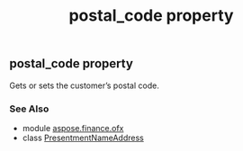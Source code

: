 ﻿---
title: postal_code property
second_title: Aspose.Finance for Python via .NET API References
description: 
type: docs
weight: 120
url: /python-net/aspose.finance.ofx/presentmentnameaddress/postal_code/
is_root: false
---

## postal_code property


Gets or sets the customer’s postal code.

### See Also
* module [aspose.finance.ofx](../../)
* class [PresentmentNameAddress](/finance/python-net/aspose.finance.ofx/presentmentnameaddress)
